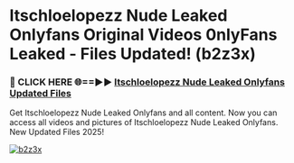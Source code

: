 # Itschloelopezz Nude Leaked Onlyfans Original Videos 0nlyFans Leaked - Files Updated! (b2z3x)

<h3>🔴 CLICK HERE 🌐==►► <a href="https://tinyurl.com/2jnfzry5" rel="nofollow">Itschloelopezz Nude Leaked Onlyfans Updated Files</a></h3>

Get Itschloelopezz Nude Leaked Onlyfans and all content. Now you can access all videos and pictures of Itschloelopezz Nude Leaked Onlyfans. New Updated Files 2025!

[![b2z3x](https://i.imgur.com/GyGTBgg.gif)](https://tinyurl.com/2jnfzry5)
